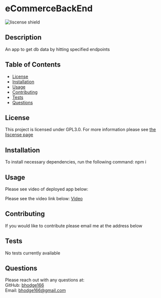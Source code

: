 # eCommerceBackEnd

![liscense shield](https://img.shields.io/badge/license-GPL3.0-blue)

## Description

An app to get db data by hitting specified endpoints

## Table of Contents

- [License](#license)
- [Installation](#installation)
- [Usage](#usage)
- [Contributing](#contributing)
- [Tests](#tests)
- [Questions](#questions)

## License

This project is licensed under GPL3.0. For more information please see [the liscense page](https://choosealicense.com/licenses/gpl-3.0/)

## Installation

To install necessary dependencies, run the following command: npm i

## Usage

Please see video of deployed app below:

Please see the video link below:
[Video](https://drive.google.com/file/d/1TmXFhvRa2aqFCKMVsiTz3sU8QNS2QCAf/view)

## Contributing

If you would like to contribute please email me at the address below

## Tests

No tests currently available

## Questions

Please reach out with any questions at: <br />
GitHub: [bhodge166](https://github.com/bhodge166)<br />
Email: bhodge166@gmail.com

